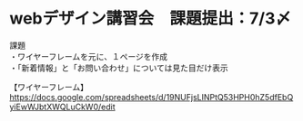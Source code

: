 # webデザイン講習会　課題提出：7/3〆

課題<br>
・ワイヤーフレームを元に、１ページを作成<br>
・「新着情報」と「お問い合わせ」については見た目だけ表示<br>

【ワイヤーフレーム】<br>
https://docs.google.com/spreadsheets/d/19NUFjsLINPtQ53HPH0hZ5dfEbQyiEwWJbtXWQLuCkW0/edit
